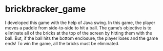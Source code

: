 # brickbracker_game
I developed this game with the help of Java swing. In this game, the player moves a paddle from side-to-side to hit a ball. The game’s objective is to eliminate all of the bricks at the top of the screen by hitting them with the ball. But, if the ball hits the bottom enclosure, the player loses and the game ends! To win the game, all the bricks must be eliminated.
